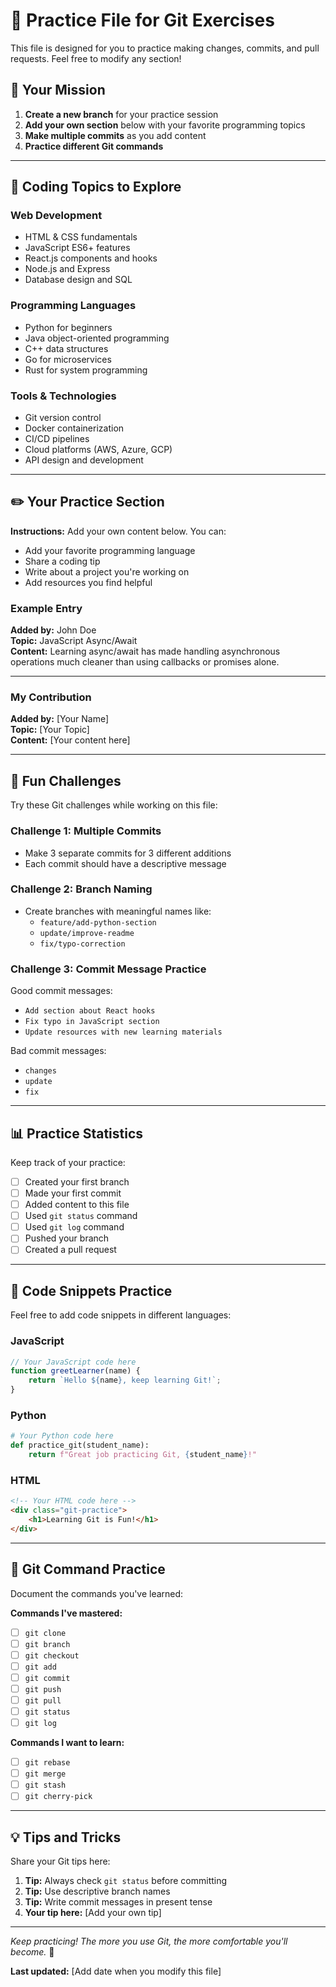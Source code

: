 # 📝 Practice File for Git Exercises

This file is designed for you to practice making changes, commits, and pull requests. Feel free to modify any section!

## 🎯 Your Mission

1. **Create a new branch** for your practice session
2. **Add your own section** below with your favorite programming topics
3. **Make multiple commits** as you add content
4. **Practice different Git commands**

---

## 🚀 Coding Topics to Explore

### Web Development
- HTML & CSS fundamentals
- JavaScript ES6+ features
- React.js components and hooks
- Node.js and Express
- Database design and SQL

### Programming Languages
- Python for beginners
- Java object-oriented programming
- C++ data structures
- Go for microservices
- Rust for system programming

### Tools & Technologies
- Git version control
- Docker containerization
- CI/CD pipelines
- Cloud platforms (AWS, Azure, GCP)
- API design and development

---

## ✏️ Your Practice Section

**Instructions:** Add your own content below. You can:
- Add your favorite programming language
- Share a coding tip
- Write about a project you're working on
- Add resources you find helpful

### Example Entry
**Added by:** John Doe  
**Topic:** JavaScript Async/Await  
**Content:** Learning async/await has made handling asynchronous operations much cleaner than using callbacks or promises alone.

---

<!-- 👇 ADD YOUR CONTENT BELOW THIS LINE 👇 -->

### My Contribution
**Added by:** [Your Name]  
**Topic:** [Your Topic]  
**Content:** [Your content here]

<!-- 👆 ADD YOUR CONTENT ABOVE THIS LINE 👆 -->

---

## 🎪 Fun Challenges

Try these Git challenges while working on this file:

### Challenge 1: Multiple Commits
- Make 3 separate commits for 3 different additions
- Each commit should have a descriptive message

### Challenge 2: Branch Naming
- Create branches with meaningful names like:
  - `feature/add-python-section`
  - `update/improve-readme`
  - `fix/typo-correction`

### Challenge 3: Commit Message Practice
Good commit messages:
- `Add section about React hooks`
- `Fix typo in JavaScript section`
- `Update resources with new learning materials`

Bad commit messages:
- `changes`
- `update`
- `fix`

---

## 📊 Practice Statistics

Keep track of your practice:

- [ ] Created your first branch
- [ ] Made your first commit  
- [ ] Added content to this file
- [ ] Used `git status` command
- [ ] Used `git log` command
- [ ] Pushed your branch
- [ ] Created a pull request

---

## 🎯 Code Snippets Practice

Feel free to add code snippets in different languages:

### JavaScript
```javascript
// Your JavaScript code here
function greetLearner(name) {
    return `Hello ${name}, keep learning Git!`;
}
```

### Python
```python
# Your Python code here
def practice_git(student_name):
    return f"Great job practicing Git, {student_name}!"
```

### HTML
```html
<!-- Your HTML code here -->
<div class="git-practice">
    <h1>Learning Git is Fun!</h1>
</div>
```

---

## 🔄 Git Command Practice

Document the commands you've learned:

**Commands I've mastered:**
- [ ] `git clone`
- [ ] `git branch`
- [ ] `git checkout`
- [ ] `git add`
- [ ] `git commit`
- [ ] `git push`
- [ ] `git pull`
- [ ] `git status`
- [ ] `git log`

**Commands I want to learn:**
- [ ] `git rebase`
- [ ] `git merge`
- [ ] `git stash`
- [ ] `git cherry-pick`

---

## 💡 Tips and Tricks

Share your Git tips here:

1. **Tip:** Always check `git status` before committing
2. **Tip:** Use descriptive branch names
3. **Tip:** Write commit messages in present tense
4. **Your tip here:** [Add your own tip]

---

*Keep practicing! The more you use Git, the more comfortable you'll become.* 🌟

**Last updated:** [Add date when you modify this file]
